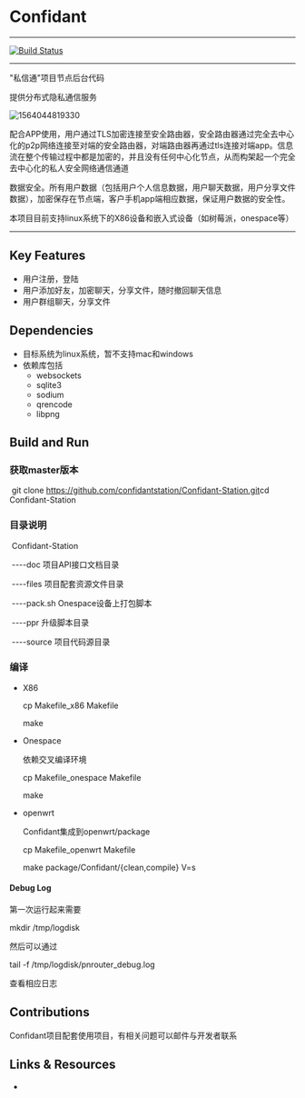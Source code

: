 # Confidant

---

[![Build Status](https://travis-ci.com/qlcchain/go-qlc.svg?branch=master)](https://travis-ci.com/qlcchain/go-qlc)

---

"私信通"项目节点后台代码

提供分布式隐私通信服务

![1564044819330](C:\Users\Administrator\AppData\Roaming\Typora\typora-user-images\1564044819330.png)

配合APP使用，用户通过TLS加密连接⾄安全路由器，安全路由器通过完全去中⼼化的p2p⽹络连接⾄对端的安全路由器，对端路由器再通过tls连接对端app。信息流在整个传输过程中都是加密的，并且没有任何中⼼化节点，从⽽构架起⼀个完全去中⼼化的私⼈安全⽹络通信通道

数据安全。所有用户数据（包括用户个人信息数据，用户聊天数据，用户分享文件数据），加密保存在节点端，客户手机app端相应数据，保证用户数据的安全性。

本项目目前支持linux系统下的X86设备和嵌入式设备（如树莓派，onespace等）

---

## Key Features

- 用户注册，登陆
- 用户添加好友，加密聊天，分享文件，随时撤回聊天信息
- 用户群组聊天，分享文件

## Dependencies

* 目标系统为linux系统，暂不支持mac和windows
* 依赖库包括
  * websockets
  * sqlite3
  * sodium
  * qrencode
  * libpng
## Build and Run
### 	获取master版本

​		git clone https://github.com/confidantstation/Confidant-Station.git
​		cd Confidant-Station

### 	目录说明

​	     Confidant-Station

​		----doc          项目API接口文档目录

​		----files	 项目配套资源文件目录

​		----pack.sh   Onespace设备上打包脚本

​		----ppr          升级脚本目录

​		----source     项目代码源目录

### 	编译

- X86

  cp Makefile_x86 Makefile

  make

- Onespace

  依赖交叉编译环境

  cp Makefile_onespace Makefile

  make

- openwrt

  Confidant集成到openwrt/package

  cp Makefile_openwrt Makefile

  make package/Confidant/{clean,compile} V=s

#### Debug Log
第一次运行起来需要

mkdir /tmp/logdisk

然后可以通过

tail -f /tmp/logdisk/pnrouter_debug.log 

查看相应日志

## Contributions

Confidant项目配套使用项目，有相关问题可以邮件与开发者联系

## Links & Resources
* 
